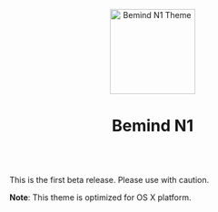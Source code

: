 <p align="center">
  <img draggable="false" width="150" src="http://blog.bemind.me/content/images/2015/12/logo-bemind-2.png" alt="Bemind N1 Theme"/>

  <h1 align="center">Bemind N1</h1>
</p>

<br><br><br>
This is the first beta release. Please use with caution. 

**Note**: This theme is optimized for OS X platform.
